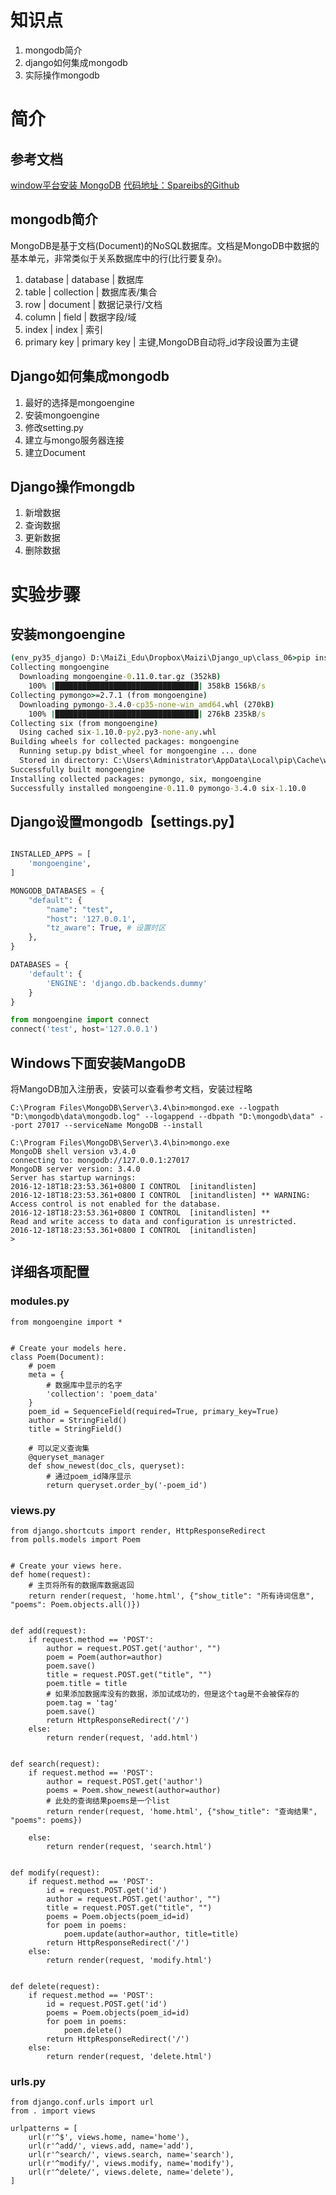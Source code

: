 # 知识点

1. mongodb简介
2. django如何集成mongodb
3. 实际操作mongodb

# 简介

## 参考文档
[window平台安装 MongoDB](http://www.runoob.com/mongodb/mongodb-window-install.html)
[代码地址：Spareibs的Github](https://github.com/spareribs/learning/tree/master/Django/Django_up/class_06)

## mongodb简介

MongoDB是基于文档(Document)的NoSQL数据库。文档是MongoDB中数据的基本单元，非常类似于关系数据库中的行(比行要复杂)。

1. database | database | 数据库
2. table | collection | 数据库表/集合
3. row | document | 数据记录行/文档
4. column | field | 数据字段/域
5. index | index | 索引
6. primary key | primary key | 主键,MongoDB自动将_id字段设置为主键

## Django如何集成mongodb

1. 最好的选择是mongoengine
2. 安装mongoengine
3. 修改setting.py
4. 建立与mongo服务器连接
5. 建立Document

## Django操作mongdb

1. 新增数据
2. 查询数据
3. 更新数据
4. 删除数据

# 实验步骤

## 安装mongoengine

```cmd
(env_py35_django) D:\MaiZi_Edu\Dropbox\Maizi\Django_up\class_06>pip install mongoengine
Collecting mongoengine
  Downloading mongoengine-0.11.0.tar.gz (352kB)
    100% |████████████████████████████████| 358kB 156kB/s
Collecting pymongo>=2.7.1 (from mongoengine)
  Downloading pymongo-3.4.0-cp35-none-win_amd64.whl (270kB)
    100% |████████████████████████████████| 276kB 235kB/s
Collecting six (from mongoengine)
  Using cached six-1.10.0-py2.py3-none-any.whl
Building wheels for collected packages: mongoengine
  Running setup.py bdist_wheel for mongoengine ... done
  Stored in directory: C:\Users\Administrator\AppData\Local\pip\Cache\wheels\fc\80\d0\3a48dab37e56de6600b07016fcb0c593afcc8926ad76b777e0
Successfully built mongoengine
Installing collected packages: pymongo, six, mongoengine
Successfully installed mongoengine-0.11.0 pymongo-3.4.0 six-1.10.0
```

## Django设置mongodb【settings.py】
```python

INSTALLED_APPS = [
    'mongoengine',
]

MONGODB_DATABASES = {
    "default": {
        "name": "test",
        "host": '127.0.0.1',
        "tz_aware": True, # 设置时区
    },
}

DATABASES = {
    'default': {
        'ENGINE': 'django.db.backends.dummy'
    }
}

from mongoengine import connect
connect('test', host='127.0.0.1')
```

## Windows下面安装MangoDB

将MangoDB加入注册表，安装可以查看参考文档，安装过程略
```
C:\Program Files\MongoDB\Server\3.4\bin>mongod.exe --logpath "D:\mongodb\data\mongodb.log" --logappend --dbpath "D:\mongodb\data" --port 27017 --serviceName MongoDB --install

C:\Program Files\MongoDB\Server\3.4\bin>mongo.exe
MongoDB shell version v3.4.0
connecting to: mongodb://127.0.0.1:27017
MongoDB server version: 3.4.0
Server has startup warnings:
2016-12-18T18:23:53.361+0800 I CONTROL  [initandlisten]
2016-12-18T18:23:53.361+0800 I CONTROL  [initandlisten] ** WARNING: Access control is not enabled for the database.
2016-12-18T18:23:53.361+0800 I CONTROL  [initandlisten] **          Read and write access to data and configuration is unrestricted.
2016-12-18T18:23:53.361+0800 I CONTROL  [initandlisten]
>
```

## 详细各项配置

### modules.py

```
from mongoengine import *


# Create your models here.
class Poem(Document):
    # poem
    meta = {
        # 数据库中显示的名字
        'collection': 'poem_data'
    }
    poem_id = SequenceField(required=True, primary_key=True)
    author = StringField()
    title = StringField()

    # 可以定义查询集
    @queryset_manager
    def show_newest(doc_cls, queryset):
        # 通过poem_id降序显示
        return queryset.order_by('-poem_id')
```

### views.py

```
from django.shortcuts import render, HttpResponseRedirect
from polls.models import Poem


# Create your views here.
def home(request):
    # 主页将所有的数据库数据返回
    return render(request, 'home.html', {"show_title": "所有诗词信息", "poems": Poem.objects.all()})


def add(request):
    if request.method == 'POST':
        author = request.POST.get('author', "")
        poem = Poem(author=author)
        poem.save()
        title = request.POST.get("title", "")
        poem.title = title
        # 如果添加数据库没有的数据，添加试成功的，但是这个tag是不会被保存的
        poem.tag = 'tag'
        poem.save()
        return HttpResponseRedirect('/')
    else:
        return render(request, 'add.html')


def search(request):
    if request.method == 'POST':
        author = request.POST.get('author')
        poems = Poem.show_newest(author=author)
        # 此处的查询结果poems是一个list
        return render(request, 'home.html', {"show_title": "查询结果", "poems": poems})

    else:
        return render(request, 'search.html')


def modify(request):
    if request.method == 'POST':
        id = request.POST.get('id')
        author = request.POST.get('author', "")
        title = request.POST.get("title", "")
        poems = Poem.objects(poem_id=id)
        for poem in poems:
            poem.update(author=author, title=title)
        return HttpResponseRedirect('/')
    else:
        return render(request, 'modify.html')


def delete(request):
    if request.method == 'POST':
        id = request.POST.get('id')
        poems = Poem.objects(poem_id=id)
        for poem in poems:
            poem.delete()
        return HttpResponseRedirect('/')
    else:
        return render(request, 'delete.html')
```

### urls.py

```
from django.conf.urls import url
from . import views

urlpatterns = [
    url(r'^$', views.home, name='home'),
    url(r'^add/', views.add, name='add'),
    url(r'^search/', views.search, name='search'),
    url(r'^modify/', views.modify, name='modify'),
    url(r'^delete/', views.delete, name='delete'),
]
```